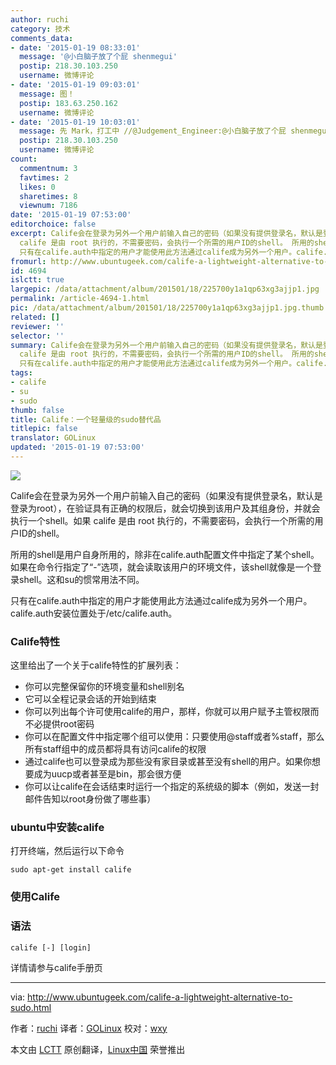 ```yaml
---
author: ruchi
category: 技术
comments_data:
- date: '2015-01-19 08:33:01'
  message: '@小白脑子放了个屁 shenmegui'
  postip: 218.30.103.250
  username: 微博评论
- date: '2015-01-19 09:03:01'
  message: 图！
  postip: 183.63.250.162
  username: 微博评论
- date: '2015-01-19 10:03:01'
  message: 先 Mark，打工中 //@Judgement_Engineer:@小白脑子放了个屁 shenmegui
  postip: 218.30.103.250
  username: 微博评论
count:
  commentnum: 3
  favtimes: 2
  likes: 0
  sharetimes: 8
  viewnum: 7186
date: '2015-01-19 07:53:00'
editorchoice: false
excerpt: Calife会在登录为另外一个用户前输入自己的密码（如果没有提供登录名，默认是登录为root），在验证具有正确的权限后，就会切换到该用户及其组身份，并就会执行一个shell。如果
  calife 是由 root 执行的，不需要密码，会执行一个所需的用户ID的shell。 所用的shell是用户自身所用的，除非在calife.auth配置文件中指定了某个shell。如果在命令行指定了-选项，就会读取该用户的环境文件，该shell就像是一个登录shell。这和su的惯常用法不同。
  只有在calife.auth中指定的用户才能使用此方法通过calife成为另外一个用户。calife.auth安装位置处
fromurl: http://www.ubuntugeek.com/calife-a-lightweight-alternative-to-sudo.html
id: 4694
islctt: true
largepic: /data/attachment/album/201501/18/225700y1a1qp63xg3ajjp1.jpg
permalink: /article-4694-1.html
pic: /data/attachment/album/201501/18/225700y1a1qp63xg3ajjp1.jpg.thumb.jpg
related: []
reviewer: ''
selector: ''
summary: Calife会在登录为另外一个用户前输入自己的密码（如果没有提供登录名，默认是登录为root），在验证具有正确的权限后，就会切换到该用户及其组身份，并就会执行一个shell。如果
  calife 是由 root 执行的，不需要密码，会执行一个所需的用户ID的shell。 所用的shell是用户自身所用的，除非在calife.auth配置文件中指定了某个shell。如果在命令行指定了-选项，就会读取该用户的环境文件，该shell就像是一个登录shell。这和su的惯常用法不同。
  只有在calife.auth中指定的用户才能使用此方法通过calife成为另外一个用户。calife.auth安装位置处
tags:
- calife
- su
- sudo
thumb: false
title: Calife：一个轻量级的sudo替代品
titlepic: false
translator: GOLinux
updated: '2015-01-19 07:53:00'
---
```


![](/data/attachment/album/201501/18/225700y1a1qp63xg3ajjp1.jpg)


Calife会在登录为另外一个用户前输入自己的密码（如果没有提供登录名，默认是登录为root），在验证具有正确的权限后，就会切换到该用户及其组身份，并就会执行一个shell。如果 calife 是由 root 执行的，不需要密码，会执行一个所需的用户ID的shell。


所用的shell是用户自身所用的，除非在calife.auth配置文件中指定了某个shell。如果在命令行指定了“-”选项，就会读取该用户的环境文件，该shell就像是一个登录shell。这和su的惯常用法不同。


只有在calife.auth中指定的用户才能使用此方法通过calife成为另外一个用户。calife.auth安装位置处于/etc/calife.auth。


### Calife特性


这里给出了一个关于calife特性的扩展列表：


* 你可以完整保留你的环境变量和shell别名
* 它可以全程记录会话的开始到结束
* 你可以列出每个许可使用calife的用户，那样，你就可以用户赋予主管权限而不必提供root密码
* 你可以在配置文件中指定哪个组可以使用：只要使用@staff或者%staff，那么所有staff组中的成员都将具有访问calife的权限
* 通过calife也可以登录成为那些没有家目录或甚至没有shell的用户。如果你想要成为uucp或者甚至是bin，那会很方便
* 你可以让calife在会话结束时运行一个指定的系统级的脚本（例如，发送一封邮件告知以root身份做了哪些事）


### ubuntu中安装calife


打开终端，然后运行以下命令



```
sudo apt-get install calife

```

### 使用Calife


### 语法



```
calife [-] [login]

```

详情请参与calife手册页




---


via: <http://www.ubuntugeek.com/calife-a-lightweight-alternative-to-sudo.html>


作者：[ruchi](http://www.ubuntugeek.com/author/ubuntufix) 译者：[GOLinux](https://github.com/GOLinux) 校对：[wxy](https://github.com/wxy)


本文由 [LCTT](https://github.com/LCTT/TranslateProject) 原创翻译，[Linux中国](http://linux.cn/) 荣誉推出